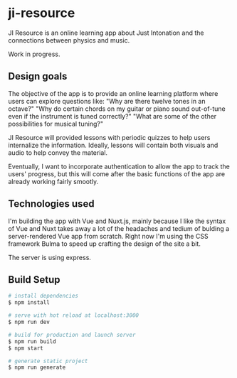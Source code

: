 # ji-resource

JI Resource is an online learning app about Just Intonation and the connections between physics and music.

Work in progress.

## Design goals

The objective of the app is to provide an online learning platform where users can explore questions like: "Why are there twelve tones in an octave?" "Why do certain chords on my guitar or piano sound out-of-tune even if the instrument is tuned correctly?" "What are some of the other possibilities for musical tuning?"

JI Resource will provided lessons with periodic quizzes to help users internalize the information. Ideally, lessons will contain both visuals and audio to help convey the material.

Eventually, I want to incorporate authentication to allow the app to track the users' progress, but this will come after the basic functions of the app are already working fairly smootly.

## Technologies used

I'm building the app with Vue and Nuxt.js, mainly because I like the syntax of Vue and Nuxt takes away a lot of the headaches and tedium of bulding a server-rendered Vue app from scratch. Right now I'm using the CSS framework Bulma to speed up crafting the design of the site a bit.

The server is using express.


## Build Setup

``` bash
# install dependencies
$ npm install

# serve with hot reload at localhost:3000
$ npm run dev

# build for production and launch server
$ npm run build
$ npm start

# generate static project
$ npm run generate
```
